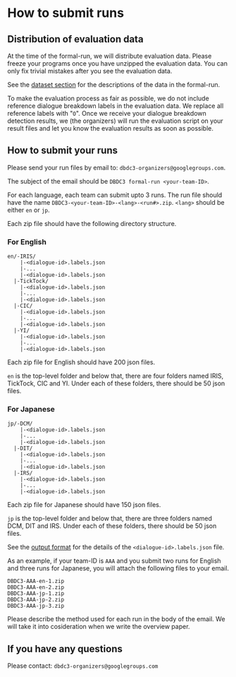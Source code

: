 
# How to submit runs

## Distribution of evaluation data

At the time of the formal-run, we will distribute evaluation data.
Please freeze your programs once you have unzipped the evaluation data.
You can only fix trivial mistakes after you see the evaluation data.

See the [dataset section](https://dbd-challenge.github.io/dbdc3/datasets) for the descriptions of the data in the formal-run.

To make the evaluation process as fair as possible, we do not include reference dialogue
breakdown labels in the evaluation data. We replace all reference labels with "`O`".
Once we receive your dialogue breakdown detection results, we (the organizers)
will run the evaluation script on your result files and let you know the evaluation results as soon as possible.

## How to submit your runs

Please send your run files by email to:
`dbdc3-organizers@googlegroups.com`.

The subject of the email should be `DBDC3 formal-run <your-team-ID>`.

For each language, each team can submit upto 3 runs.
The run file should have the name `DBDC3-<your-team-ID>-<lang>-<run#>.zip`. `<lang>` should be either `en` or `jp`.

Each zip file should have the following directory structure.

### For English

~~~~
en/-IRIS/
    |-<dialogue-id>.labels.json
    |-...
    |-<dialogue-id>.labels.json
  |-TickTock/
    |-<dialogue-id>.labels.json
    |-...
    |-<dialogue-id>.labels.json
  |-CIC/
    |-<dialogue-id>.labels.json
    |-...
    |-<dialogue-id>.labels.json
  |-YI/
    |-<dialogue-id>.labels.json
    |-...
    |-<dialogue-id>.labels.json    
~~~~

Each zip file for English should have 200 json files.

`en` is the top-level folder and below that, there are four folders named IRIS, TickTock, CIC and YI.
Under each of these folders, there should be 50 json files.

### For Japanese

~~~~
jp/-DCM/
    |-<dialogue-id>.labels.json
    |-...
    |-<dialogue-id>.labels.json
  |-DIT/
    |-<dialogue-id>.labels.json
    |-...
    |-<dialogue-id>.labels.json
  |-IRS/
    |-<dialogue-id>.labels.json
    |-...
    |-<dialogue-id>.labels.json
~~~~

Each zip file for Japanese should have 150 json files.

`jp` is the top-level folder and below that, there are three folders named DCM, DIT and IRS.
Under each of these folders, there should be 50 json files.

See the [output format](https://dbd-challenge.github.io/dbdc3/output_format) for the details of the `<dialogue-id>.labels.json` file.

As an example, if your team-ID is `AAA` and you submit two runs for English and three runs for Japanese,
you will attach the following files to your email.
~~~~
DBDC3-AAA-en-1.zip
DBDC3-AAA-en-2.zip
DBDC3-AAA-jp-1.zip
DBDC3-AAA-jp-2.zip
DBDC3-AAA-jp-3.zip
~~~~

Please describe the method used for each run in the body of the email. We will take it into
cosideration when we write the overview paper.

## If you have any questions

Please contact: `dbdc3-organizers@googlegroups.com`
